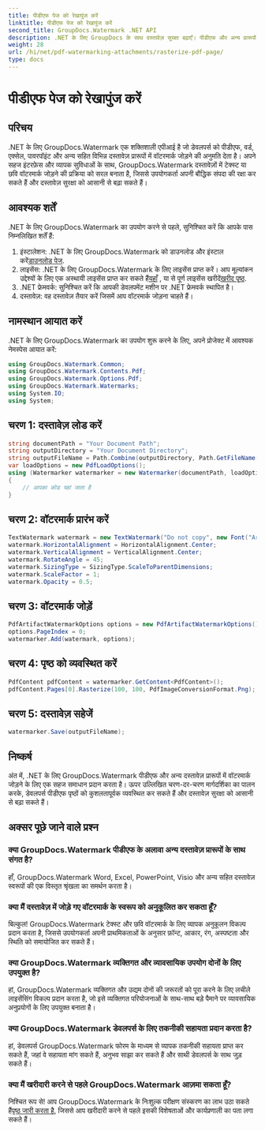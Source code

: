 ```yaml
---
title: पीडीएफ पेज को रेखापुंज करें
linktitle: पीडीएफ पेज को रेखापुंज करें
second_title: GroupDocs.Watermark .NET API
description: .NET के लिए GroupDocs के साथ दस्तावेज़ सुरक्षा बढ़ाएँ। पीडीएफ और अन्य प्रारूपों में निर्बाध रूप से वॉटरमार्क जोड़ें।
weight: 28
url: /hi/net/pdf-watermarking-attachments/rasterize-pdf-page/
type: docs
---
```

# पीडीएफ पेज को रेखापुंज करें

## परिचय
.NET के लिए GroupDocs.Watermark एक शक्तिशाली एपीआई है जो डेवलपर्स को पीडीएफ, वर्ड, एक्सेल, पावरपॉइंट और अन्य सहित विभिन्न दस्तावेज़ प्रारूपों में वॉटरमार्क जोड़ने की अनुमति देता है। अपने सहज इंटरफ़ेस और व्यापक सुविधाओं के साथ, GroupDocs.Watermark दस्तावेज़ों में टेक्स्ट या छवि वॉटरमार्क जोड़ने की प्रक्रिया को सरल बनाता है, जिससे उपयोगकर्ता अपनी बौद्धिक संपदा की रक्षा कर सकते हैं और दस्तावेज़ सुरक्षा को आसानी से बढ़ा सकते हैं।
## आवश्यक शर्तें
.NET के लिए GroupDocs.Watermark का उपयोग करने से पहले, सुनिश्चित करें कि आपके पास निम्नलिखित शर्तें हैं:
1. इंस्टालेशन: .NET के लिए GroupDocs.Watermark को डाउनलोड और इंस्टाल करें[डाउनलोड पेज](https://releases.groupdocs.com/Watermark/net/).
2.  लाइसेंस: .NET के लिए GroupDocs.Watermark के लिए लाइसेंस प्राप्त करें। आप मूल्यांकन उद्देश्यों के लिए एक अस्थायी लाइसेंस प्राप्त कर सकते हैं[यहाँ](https://purchase.groupdocs.com/temporary-license/) , या से पूर्ण लाइसेंस खरीदें[खरीद पृष्ठ](https://purchase.groupdocs.com/buy).
3. .NET फ्रेमवर्क: सुनिश्चित करें कि आपकी डेवलपमेंट मशीन पर .NET फ्रेमवर्क स्थापित है।
4. दस्तावेज़: वह दस्तावेज़ तैयार करें जिसमें आप वॉटरमार्क जोड़ना चाहते हैं।

## नामस्थान आयात करें
.NET के लिए GroupDocs.Watermark का उपयोग शुरू करने के लिए, अपने प्रोजेक्ट में आवश्यक नेमस्पेस आयात करें:
```csharp
using GroupDocs.Watermark.Common;
using GroupDocs.Watermark.Contents.Pdf;
using GroupDocs.Watermark.Options.Pdf;
using GroupDocs.Watermark.Watermarks;
using System.IO;
using System;
```
## चरण 1: दस्तावेज़ लोड करें
```csharp
string documentPath = "Your Document Path";
string outputDirectory = "Your Document Directory";
string outputFileName = Path.Combine(outputDirectory, Path.GetFileName(documentPath));
var loadOptions = new PdfLoadOptions();
using (Watermarker watermarker = new Watermarker(documentPath, loadOptions))
{
    // आपका कोड यहां जाता है
}
```
## चरण 2: वॉटरमार्क प्रारंभ करें
```csharp
TextWatermark watermark = new TextWatermark("Do not copy", new Font("Arial", 8));
watermark.HorizontalAlignment = HorizontalAlignment.Center;
watermark.VerticalAlignment = VerticalAlignment.Center;
watermark.RotateAngle = 45;
watermark.SizingType = SizingType.ScaleToParentDimensions;
watermark.ScaleFactor = 1;
watermark.Opacity = 0.5;
```
## चरण 3: वॉटरमार्क जोड़ें
```csharp
PdfArtifactWatermarkOptions options = new PdfArtifactWatermarkOptions();
options.PageIndex = 0;
watermarker.Add(watermark, options);
```
## चरण 4: पृष्ठ को व्यवस्थित करें
```csharp
PdfContent pdfContent = watermarker.GetContent<PdfContent>();
pdfContent.Pages[0].Rasterize(100, 100, PdfImageConversionFormat.Png);
```
## चरण 5: दस्तावेज़ सहेजें
```csharp
watermarker.Save(outputFileName);
```

## निष्कर्ष
अंत में, .NET के लिए GroupDocs.Watermark पीडीएफ और अन्य दस्तावेज़ प्रारूपों में वॉटरमार्क जोड़ने के लिए एक सहज समाधान प्रदान करता है। ऊपर उल्लिखित चरण-दर-चरण मार्गदर्शिका का पालन करके, डेवलपर्स पीडीएफ पृष्ठों को कुशलतापूर्वक व्यवस्थित कर सकते हैं और दस्तावेज़ सुरक्षा को आसानी से बढ़ा सकते हैं।
## अक्सर पूछे जाने वाले प्रश्न
### क्या GroupDocs.Watermark पीडीएफ के अलावा अन्य दस्तावेज़ प्रारूपों के साथ संगत है?
हाँ, GroupDocs.Watermark Word, Excel, PowerPoint, Visio और अन्य सहित दस्तावेज़ स्वरूपों की एक विस्तृत श्रृंखला का समर्थन करता है।
### क्या मैं दस्तावेज़ में जोड़े गए वॉटरमार्क के स्वरूप को अनुकूलित कर सकता हूँ?
बिल्कुल! GroupDocs.Watermark टेक्स्ट और छवि वॉटरमार्क के लिए व्यापक अनुकूलन विकल्प प्रदान करता है, जिससे उपयोगकर्ता अपनी प्राथमिकताओं के अनुसार फ़ॉन्ट, आकार, रंग, अस्पष्टता और स्थिति को समायोजित कर सकते हैं।
### क्या GroupDocs.Watermark व्यक्तिगत और व्यावसायिक उपयोग दोनों के लिए उपयुक्त है?
हां, GroupDocs.Watermark व्यक्तिगत और उद्यम दोनों की जरूरतों को पूरा करने के लिए लचीले लाइसेंसिंग विकल्प प्रदान करता है, जो इसे व्यक्तिगत परियोजनाओं के साथ-साथ बड़े पैमाने पर व्यावसायिक अनुप्रयोगों के लिए उपयुक्त बनाता है।
### क्या GroupDocs.Watermark डेवलपर्स के लिए तकनीकी सहायता प्रदान करता है?
हां, डेवलपर्स GroupDocs.Watermark फोरम के माध्यम से व्यापक तकनीकी सहायता प्राप्त कर सकते हैं, जहां वे सहायता मांग सकते हैं, अनुभव साझा कर सकते हैं और साथी डेवलपर्स के साथ जुड़ सकते हैं।
### क्या मैं खरीदारी करने से पहले GroupDocs.Watermark आज़मा सकता हूँ?
निश्चित रूप से! आप GroupDocs.Watermark के निःशुल्क परीक्षण संस्करण का लाभ उठा सकते हैं[पृष्ठ जारी करता है](https://releases.groupdocs.com/), जिससे आप खरीदारी करने से पहले इसकी विशेषताओं और कार्यप्रणाली का पता लगा सकते हैं।